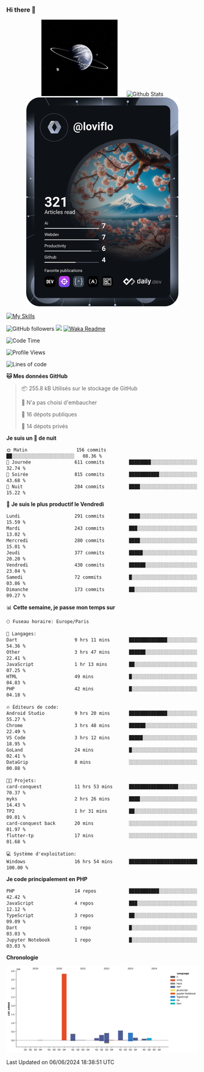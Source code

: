 ### Hi there 👋

<p align="center">
  <img src="https://github.com/Loviflo/Loviflo/blob/main/img/portrait.jpg" alt="Loviflo" height="200" style="margin-right: 20px"/>
  <img src="https://github-readme-stats.vercel.app/api?username=Loviflo&show_icons=true&theme=graywhite" alt="Github Stats" />
  <a href="https://app.daily.dev/loviflo"><img src="https://github.com/loviflo/loviflo/blob/main/devcard.svg" width="400" alt="Loviflo's Dev Card"/></a>
</p>

[![My Skills](https://skillicons.dev/icons?i=php,laravel,symfony,dotnet,cs,nodejs,mysql,postgres,js,ts,html,css,sass,angular,react,electron,docker,webpack,vscode,figma,git,github,gitlab,nginx,postman&perline=5)](https://skillicons.dev)

![GitHub followers](https://img.shields.io/github/followers/Loviflo?label=Follow&style=social)
![](https://visitor-badge.glitch.me/badge?page_id=Loviflo.Loviflo)
[![Waka Readme](https://github.com/Loviflo/Loviflo/actions/workflows/update-stats.yml/badge.svg)](https://github.com/Loviflo/Loviflo/actions/workflows/update-stats.yml)

<!--START_SECTION:waka-->
![Code Time](http://img.shields.io/badge/Code%20Time-2%2C144%20hrs%202%20mins-blue)

![Profile Views](http://img.shields.io/badge/Vues%20du%20profil-0-blue)

![Lines of code](https://img.shields.io/badge/Depuis%20Hello%20World%2C%20j%27ai%20%C3%A9crit-6.4%20million%20Lignes%20de%20code-blue)

**🐱 Mes données GitHub** 

> 📦 255.8 kB Utilisés sur le stockage de GitHub 
 > 
> 🚫 N'a pas choisi d'embaucher
 > 
> 📜 16 dépots publiques 
 > 
> 🔑 14 dépots privés 
 > 
**Je suis un 🦉 de nuit** 

```text
🌞 Matin                  156 commits         ██░░░░░░░░░░░░░░░░░░░░░░░   08.36 % 
🌆 Journée                611 commits         ████████░░░░░░░░░░░░░░░░░   32.74 % 
🌃 Soirée                 815 commits         ███████████░░░░░░░░░░░░░░   43.68 % 
🌙 Nuit                   284 commits         ████░░░░░░░░░░░░░░░░░░░░░   15.22 % 
```
📅 **Je suis le plus productif le Vendredi** 

```text
Lundi                    291 commits         ████░░░░░░░░░░░░░░░░░░░░░   15.59 % 
Mardi                    243 commits         ███░░░░░░░░░░░░░░░░░░░░░░   13.02 % 
Mercredi                 280 commits         ████░░░░░░░░░░░░░░░░░░░░░   15.01 % 
Jeudi                    377 commits         █████░░░░░░░░░░░░░░░░░░░░   20.20 % 
Vendredi                 430 commits         ██████░░░░░░░░░░░░░░░░░░░   23.04 % 
Samedi                   72 commits          █░░░░░░░░░░░░░░░░░░░░░░░░   03.86 % 
Dimanche                 173 commits         ██░░░░░░░░░░░░░░░░░░░░░░░   09.27 % 
```


📊 **Cette semaine, je passe mon temps sur** 

```text
🕑︎ Fuseau horaire: Europe/Paris

💬 Langages: 
Dart                     9 hrs 11 mins       ██████████████░░░░░░░░░░░   54.36 % 
Other                    3 hrs 47 mins       ██████░░░░░░░░░░░░░░░░░░░   22.41 % 
JavaScript               1 hr 13 mins        ██░░░░░░░░░░░░░░░░░░░░░░░   07.25 % 
HTML                     49 mins             █░░░░░░░░░░░░░░░░░░░░░░░░   04.83 % 
PHP                      42 mins             █░░░░░░░░░░░░░░░░░░░░░░░░   04.18 % 

🔥 Éditeurs de code: 
Android Studio           9 hrs 20 mins       ██████████████░░░░░░░░░░░   55.27 % 
Chrome                   3 hrs 48 mins       ██████░░░░░░░░░░░░░░░░░░░   22.49 % 
VS Code                  3 hrs 12 mins       █████░░░░░░░░░░░░░░░░░░░░   18.95 % 
GoLand                   24 mins             █░░░░░░░░░░░░░░░░░░░░░░░░   02.41 % 
DataGrip                 8 mins              ░░░░░░░░░░░░░░░░░░░░░░░░░   00.88 % 

🐱‍💻 Projets: 
card-conquest            11 hrs 53 mins      ██████████████████░░░░░░░   70.37 % 
myks                     2 hrs 26 mins       ████░░░░░░░░░░░░░░░░░░░░░   14.43 % 
TP2                      1 hr 31 mins        ██░░░░░░░░░░░░░░░░░░░░░░░   09.01 % 
card-conquest back       20 mins             ░░░░░░░░░░░░░░░░░░░░░░░░░   01.97 % 
flutter-tp               17 mins             ░░░░░░░░░░░░░░░░░░░░░░░░░   01.68 % 

💻 Système d'exploitation: 
Windows                  16 hrs 54 mins      █████████████████████████   100.00 % 
```

**Je code principalement en PHP** 

```text
PHP                      14 repos            ███████████░░░░░░░░░░░░░░   42.42 % 
JavaScript               4 repos             ███░░░░░░░░░░░░░░░░░░░░░░   12.12 % 
TypeScript               3 repos             ██░░░░░░░░░░░░░░░░░░░░░░░   09.09 % 
Dart                     1 repo              █░░░░░░░░░░░░░░░░░░░░░░░░   03.03 % 
Jupyter Notebook         1 repo              █░░░░░░░░░░░░░░░░░░░░░░░░   03.03 % 
```



**Chronologie**

![Lines of Code chart](https://raw.githubusercontent.com/Loviflo/Loviflo/main/assets/bar_graph.png)


 Last Updated on 06/06/2024 18:38:51 UTC
<!--END_SECTION:waka-->
